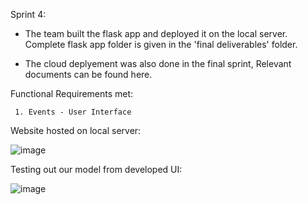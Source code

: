 Sprint 4: 

* The team built the flask app and deployed it on the local server. Complete flask app folder is given in the 'final deliverables' folder.

* The cloud deplyement was also done in the final sprint, Relevant documents can be found here. 

Functional Requirements met: 

     1. Events - User Interface

Website hosted on local server: 

![image](https://user-images.githubusercontent.com/64303145/202484325-16022978-f97b-4fc2-9aa8-3c35ea2ae523.png)


Testing out our model from developed UI:

![image](https://user-images.githubusercontent.com/64303145/202485861-849dafe4-ca13-46c8-af61-9c0640da57c5.png)
